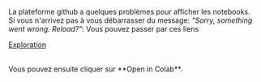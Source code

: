 La plateforme github a quelques problèmes pour afficher les notebooks. <br>
Si vous n'arrivez pas à vous débarrasser du message: *"Sorry, something went wrong. Reload?"*: Vous pouvez passer par ces liens

[Exploration](https://nbviewer.jupyter.org/github.com/MavielS/classification-biens-de-consommation/blob/master/EDA.ipynb) <br>

<br>
Vous pouvez ensuite cliquer sur **Open in Colab**.
